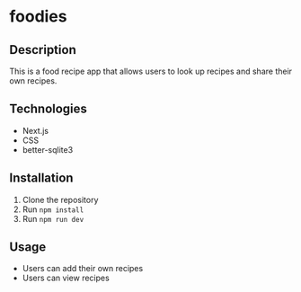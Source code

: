 # foodies

## Description

This is a food recipe app that allows users to look up recipes and share their own recipes.

## Technologies

- Next.js
- CSS
- better-sqlite3

## Installation

1. Clone the repository
2. Run `npm install`
3. Run `npm run dev`

## Usage

- Users can add their own recipes
- Users can view recipes
